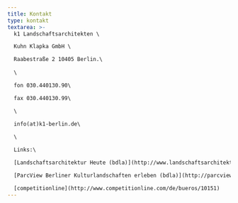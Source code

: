 ```yaml
---
title: Kontakt
type: kontakt
textarea: >-
  k1 Landschaftsarchitekten \

  Kuhn Klapka GmbH \

  Raabestraße 2 10405 Berlin.\
  
  \

  fon 030.440130.90\

  fax 030.440130.99\

  \

  info(at)k1-berlin.de\
  
  \

  Links:\

  [Landschaftsarchitektur Heute (bdla)](http://www.landschaftsarchitektur-heute.de/bueros/details/3)  \

  [ParcView Berliner Kulturlandschaften erleben (bdla)](http://parcview.de/start/partner-autoren/planungsbueros/details/3) \

  [competitionline](http://www.competitionline.com/de/bueros/10151)
---
```

